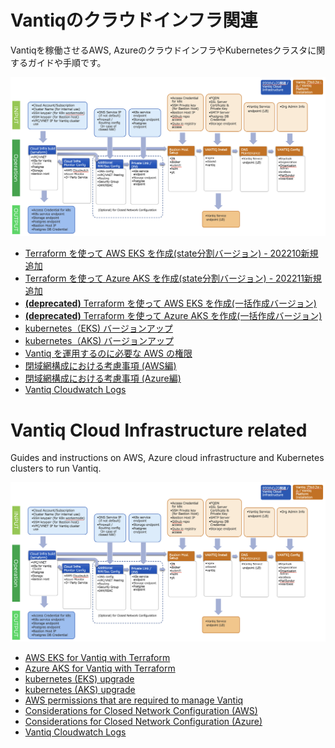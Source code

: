 # Vantiqのクラウドインフラ関連
Vantiqを稼働させるAWS, AzureのクラウドインフラやKubernetesクラスタに関するガイドや手順です。

![](imgs/section-top/vantiq-intall-flow.png)

- [Terraform を使って AWS EKS を作成(state分割バージョン) - 202210新規追加](./terraform_aws/new/readme.md)
- [Terraform を使って Azure AKS を作成(state分割バージョン) - 202211新規追加](./terraform_azure/new/readme.md)
- [ **(deprecated)** Terraform を使って AWS EKS を作成(一括作成バージョン)](./terraform_aws/old/readme.md)
- [ **(deprecated)** Terraform を使って Azure AKS を作成(一括作成バージョン)](./terraform_azure/old/readme.md)
- [kubernetes（EKS) バージョンアップ](./docs/jp/kubernetes-upgrade.md#eks_upgrade)
- [kubernetes（AKS) バージョンアップ](./docs/jp/kubernetes-upgrade.md#aks_upgrade)
- [Vantiq を運用するのに必要な AWS の権限](./docs/jp/aws_op_priviliges.md)
- [閉域網構成における考慮事項 (AWS編)](./docs/jp/vantiq-install-closed-network-aws.md)
- [閉域網構成における考慮事項 (Azure編)](./docs/jp/vantiq-install-closed-network-azure.md)
- [Vantiq Cloudwatch Logs](./docs/jp/vantiq-cloudwatch.md)

# Vantiq Cloud Infrastructure related
Guides and instructions on AWS, Azure cloud infrastructure and Kubernetes clusters to run Vantiq.  

![](imgs/section-top/vantiq-intall-flow.png)

- [AWS EKS for Vantiq with Terraform](./terraform_aws/readme_en.md)
- [Azure AKS for Vantiq with Terraform](./terraform_azure/readme_en.md)
- [kubernetes (EKS) upgrade](./docs/eng/kubernetes-upgrade.md#eks_upgrade)
- [kubernetes (AKS) upgrade](./docs/eng/kubernetes-upgrade.md#aks_upgrade)
- [AWS permissions that are required to manage Vantiq](./docs/eng/aws_op_priviliges.md)
- [Considerations for Closed Network Configuration (AWS)](./docs/eng/vantiq-install-closed-network-aws.md)
- [Considerations for Closed Network Configuration (Azure)](./docs/eng/vantiq-install-closed-network-azure.md)
- [Vantiq Cloudwatch Logs](./docs/eng/vantiq-cloudwatch.md)  
